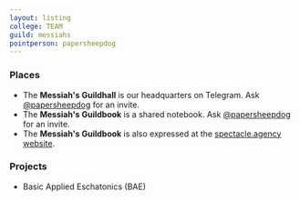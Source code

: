 ```yaml
---
layout: listing
college: TEAM
guild: messiahs
pointperson: papersheepdog
---
```

### Places
* The **Messiah's Guildhall** is our headquarters on Telegram. Ask [@papersheepdog](http://telegram.me/papersheepdog) for an invite.
* The **Messiah's Guildbook** is a shared notebook. Ask [@papersheepdog](http://telegram.me/papersheepdog) for an invite.
* The **Messiah's Guildbook** is also expressed at the [spectacle.agency website](http://spectacle.agency/pages/view/171/messiahs-guildbook-wiki-home).

### Projects

* Basic Applied Eschatonics (BAE)
